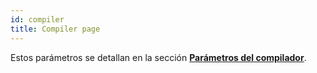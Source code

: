 ```yaml
---
id: compiler
title: Compiler page
---
```


Estos parámetros se detallan en la sección [**Parámetros del compilador**](../Project/compiler.md#compiler-settings).
